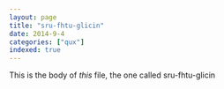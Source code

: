 ```yaml
---
layout: page
title: "sru-fhtu-glicin"
date: 2014-9-4
categories: ["qux"]
indexed: true
---
```

This is the body of _this_ file, the one called sru-fhtu-glicin

